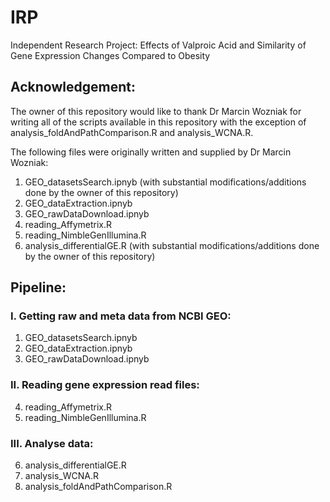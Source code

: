 # IRP
Independent Research Project: Effects of Valproic Acid and Similarity of Gene Expression Changes Compared to Obesity

## Acknowledgement: 
The owner of this repository would like to thank Dr Marcin Wozniak for writing all of the scripts available in this repository with the exception of analysis_foldAndPathComparison.R and analysis_WCNA.R.

The following files were originally written and supplied by Dr Marcin Wozniak:
  1. GEO_datasetsSearch.ipnyb (with substantial modifications/additions done by the owner of this repository)
  2. GEO_dataExtraction.ipnyb
  3. GEO_rawDataDownload.ipnyb
  4. reading_Affymetrix.R
  5. reading_NimbleGenIllumina.R
  6. analysis_differentialGE.R (with substantial modifications/additions done by the owner of this repository)



## Pipeline:

### I. Getting raw and meta data from NCBI GEO:
  1. GEO_datasetsSearch.ipnyb
  2. GEO_dataExtraction.ipnyb
  3. GEO_rawDataDownload.ipnyb

### II. Reading gene expression read files:

  4. reading_Affymetrix.R
  5. reading_NimbleGenIllumina.R

### III. Analyse data:

  6. analysis_differentialGE.R
  7. analysis_WCNA.R
  8. analysis_foldAndPathComparison.R
